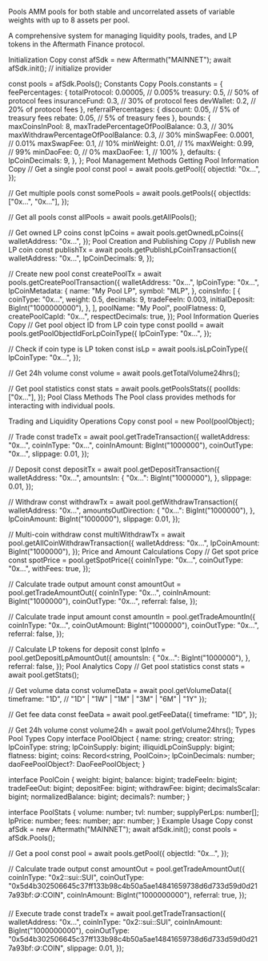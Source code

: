 Pools
AMM pools for both stable and uncorrelated assets of variable weights with up to 8 assets per pool.

A comprehensive system for managing liquidity pools, trades, and LP tokens in the Aftermath Finance protocol.

Initialization
Copy
const afSdk = new Aftermath("MAINNET");
await afSdk.init(); // initialize provider

const pools = afSdk.Pools();
Constants
Copy
Pools.constants = {
feePercentages: {
totalProtocol: 0.00005, // 0.005%
treasury: 0.5, // 50% of protocol fees
insuranceFund: 0.3, // 30% of protocol fees
devWallet: 0.2, // 20% of protocol fees
},
referralPercentages: {
discount: 0.05, // 5% of treasury fees
rebate: 0.05, // 5% of treasury fees
},
bounds: {
maxCoinsInPool: 8,
maxTradePercentageOfPoolBalance: 0.3, // 30%
maxWithdrawPercentageOfPoolBalance: 0.3, // 30%
minSwapFee: 0.0001, // 0.01%
maxSwapFee: 0.1, // 10%
minWeight: 0.01, // 1%
maxWeight: 0.99, // 99%
minDaoFee: 0, // 0%
maxDaoFee: 1, // 100%
},
defaults: {
lpCoinDecimals: 9,
},
};
Pool Management Methods
Getting Pool Information
Copy
// Get a single pool
const pool = await pools.getPool({
objectId: "0x...",
});

// Get multiple pools
const somePools = await pools.getPools({
objectIds: ["0x...", "0x..."],
});

// Get all pools
const allPools = await pools.getAllPools();

// Get owned LP coins
const lpCoins = await pools.getOwnedLpCoins({
walletAddress: "0x...",
});
Pool Creation and Publishing
Copy
// Publish new LP coin
const publishTx = await pools.getPublishLpCoinTransaction({
walletAddress: "0x...",
lpCoinDecimals: 9,
});

// Create new pool
const createPoolTx = await pools.getCreatePoolTransaction({
walletAddress: "0x...",
lpCoinType: "0x...",
lpCoinMetadata: {
name: "My Pool LP",
symbol: "MLP",
},
coinsInfo: [
{
coinType: "0x...",
weight: 0.5,
decimals: 9,
tradeFeeIn: 0.003,
initialDeposit: BigInt("1000000000"),
},
],
poolName: "My Pool",
poolFlatness: 0,
createPoolCapId: "0x...",
respectDecimals: true,
});
Pool Information Queries
Copy
// Get pool object ID from LP coin type
const poolId = await pools.getPoolObjectIdForLpCoinType({
lpCoinType: "0x...",
});

// Check if coin type is LP token
const isLp = await pools.isLpCoinType({
lpCoinType: "0x...",
});

// Get 24h volume
const volume = await pools.getTotalVolume24hrs();

// Get pool statistics
const stats = await pools.getPoolsStats({
poolIds: ["0x..."],
});
Pool Class Methods
The Pool class provides methods for interacting with individual pools.

Trading and Liquidity Operations
Copy
const pool = new Pool(poolObject);

// Trade
const tradeTx = await pool.getTradeTransaction({
walletAddress: "0x...",
coinInType: "0x...",
coinInAmount: BigInt("1000000"),
coinOutType: "0x...",
slippage: 0.01,
});

// Deposit
const depositTx = await pool.getDepositTransaction({
walletAddress: "0x...",
amountsIn: {
"0x...": BigInt("1000000"),
},
slippage: 0.01,
});

// Withdraw
const withdrawTx = await pool.getWithdrawTransaction({
walletAddress: "0x...",
amountsOutDirection: {
"0x...": BigInt("1000000"),
},
lpCoinAmount: BigInt("1000000"),
slippage: 0.01,
});

// Multi-coin withdraw
const multiWithdrawTx = await pool.getAllCoinWithdrawTransaction({
walletAddress: "0x...",
lpCoinAmount: BigInt("1000000"),
});
Price and Amount Calculations
Copy
// Get spot price
const spotPrice = pool.getSpotPrice({
coinInType: "0x...",
coinOutType: "0x...",
withFees: true,
});

// Calculate trade output amount
const amountOut = pool.getTradeAmountOut({
coinInType: "0x...",
coinInAmount: BigInt("1000000"),
coinOutType: "0x...",
referral: false,
});

// Calculate trade input amount
const amountIn = pool.getTradeAmountIn({
coinInType: "0x...",
coinOutAmount: BigInt("1000000"),
coinOutType: "0x...",
referral: false,
});

// Calculate LP tokens for deposit
const lpInfo = pool.getDepositLpAmountOut({
amountsIn: {
"0x...": BigInt("1000000"),
},
referral: false,
});
Pool Analytics
Copy
// Get pool statistics
const stats = await pool.getStats();

// Get volume data
const volumeData = await pool.getVolumeData({
timeframe: "1D", // "1D" | "1W" | "1M" | "3M" | "6M" | "1Y"
});

// Get fee data
const feeData = await pool.getFeeData({
timeframe: "1D",
});

// Get 24h volume
const volume24h = await pool.getVolume24hrs();
Types
Pool Types
Copy
interface PoolObject {
name: string;
creator: string;
lpCoinType: string;
lpCoinSupply: bigint;
illiquidLpCoinSupply: bigint;
flatness: bigint;
coins: Record<string, PoolCoin>;
lpCoinDecimals: number;
daoFeePoolObject?: DaoFeePoolObject;
}

interface PoolCoin {
weight: bigint;
balance: bigint;
tradeFeeIn: bigint;
tradeFeeOut: bigint;
depositFee: bigint;
withdrawFee: bigint;
decimalsScalar: bigint;
normalizedBalance: bigint;
decimals?: number;
}

interface PoolStats {
volume: number;
tvl: number;
supplyPerLps: number[];
lpPrice: number;
fees: number;
apr: number;
}
Example Usage
Copy
const afSdk = new Aftermath("MAINNET");
await afSdk.init();
const pools = afSdk.Pools();

// Get a pool
const pool = await pools.getPool({
objectId: "0x...",
});

// Calculate trade output
const amountOut = pool.getTradeAmountOut({
coinInType: "0x2::sui::SUI",
coinOutType:
"0x5d4b302506645c37ff133b98c4b50a5ae14841659738d6d733d59d0d217a93bf::coin::COIN",
coinInAmount: BigInt("1000000000"),
referral: true,
});

// Execute trade
const tradeTx = await pool.getTradeTransaction({
walletAddress: "0x...",
coinInType: "0x2::sui::SUI",
coinInAmount: BigInt("1000000000"),
coinOutType:
"0x5d4b302506645c37ff133b98c4b50a5ae14841659738d6d733d59d0d217a93bf::coin::COIN",
slippage: 0.01,
});
